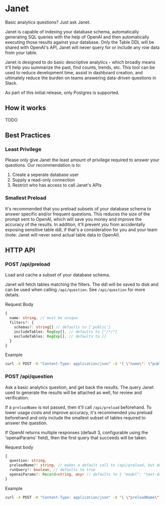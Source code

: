 # Janet

Basic analytics questions? Just ask Janet.

Janet is capable of indexing your database schema, automatically generating SQL queries with the help of OpenAI and then automatically executing those results against your database.
Only the Table DDL will be shared with OpenAI's API, Janet will never query for or include any row data from your table.

Janet is designed to do basic descriptive analytics - which broadly means it'll help you summarize the past, find counts, trends, etc. This tool can be used to reduce development time, assist in
dashboard creation, and ultimately reduce the burden on teams answering data-driven questions in Slack. 

As part of this initial release, only Postgres is supported.

## How it works

TODO

## Best Practices

### Least Privilege

Please only give Janet the least amount of privilege required to answer your questions. Our recommendation is to:

1. Create a seperate database user
2. Supply a read-only connection
3. Restrict who has access to call Janet's APIs

### Smallest Preload

It's recommended that you preload subsets of your database schema to answer specific and/or frequent questions. This reduces the size of the prompt sent to OpenAI, which will save you money
and improve the accuracy of the results. In addition, it'll prevent you from accidentally exposing sensitive table ddl, if that's a consideration for you and your team (note: Janet will never
send actual table data to OpenAI).

## HTTP API 

### POST /api/preload 

Load and cache a subset of your database schema. 

Janet will fetch tables matching the filters. The ddl will be saved to disk and can be used when calling `/api/question`. See `/api/question` for more details.

Request Body

```typescript
{
  name: string, // must be unique 
  filters?: {
    schemas?: string[] // defaults to ['public']
    includeTables: RegExp[], // defaults to ["/*/"]
    excludeTables: RegExp[], // defaults to [] 
  }
}
```

Example
```sh
curl -X POST -H "Content-Type: application/json" -d "{ \"name\": \"public\" }" http://localhost:3000/api/preload
```

### POST /api/question

Ask a basic analytics question, and get back the results. The query Janet used to generate the results will be attached as well, for review and verification.

If a `preloadName` is not passed, then it'll call `/api/preload` beforehand. To lower usage costs and improve accuracy, it's recommended you preload beforehand and only include the smallest subset of tables required to answer the question.

If OpenAI returns multiple responses (default 3, configurable using the 'openaiParams' field), then the first query that succeeds will be taken.

Request body

```typescript
{
  question: string,
  preloadName?: string, // makes a default call to /api/preload, but doesn't persist the result.
  runQuery?: boolean, // defaults to true 
  openaiParams?: Record<string, any> // defaults to { "model": "text-davinci-003", "temperature": 0.2, "n": 3, "max_tokens": 32 } 
}
```

Example

```sh
curl -X POST -H "Content-Type: application/json" -d "{ \"preloadName\": \"public-schemas\", \"question\": \"How many employees were hired in 2003?\" }" http://localhost:3000/api/question
```
